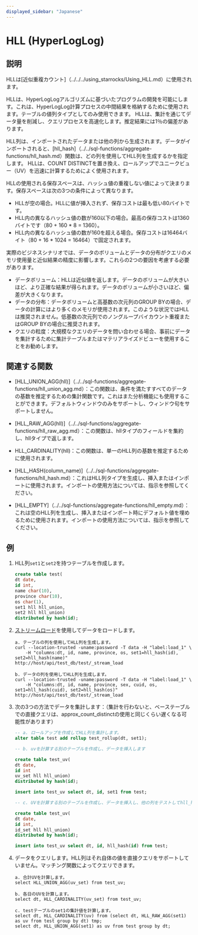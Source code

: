 ```yaml
---
displayed_sidebar: "Japanese" 
---
```


# HLL (HyperLogLog)

## 説明

HLLは[近似重複カウント]（../../../using_starrocks/Using_HLL.md）に使用されます。

HLLは、HyperLogLogアルゴリズムに基づいたプログラムの開発を可能にします。これは、HyperLogLog計算プロセスの中間結果を格納するために使用されます。テーブルの値列タイプとしてのみ使用できます。 HLLは、集計を通じてデータ量を削減し、クエリプロセスを高速化します。推定結果には1％の偏差があります。

HLL列は、インポートされたデータまたは他の列から生成されます。データがインポートされると、[hll_hash]（../../sql-functions/aggregate-functions/hll_hash.md）関数は、どの列を使用してHLL列を生成するかを指定します。 HLLは、COUNT DISTINCTを置き換え、ロールアップでユニークビュー（UV）を迅速に計算するためによく使用されます。

HLLの使用される保存スペースは、ハッシュ値の重複しない値によって決まります。保存スペースは次の3つの条件によって異なります。

- HLLが空の場合。HLLに値が挿入されず、保存コストは最も低い80バイトです。
- HLL内の異なるハッシュ値の数が160以下の場合。最高の保存コストは1360バイトです（80 + 160 * 8 = 1360）。
- HLL内の異なるハッシュ値の数が160を超える場合。保存コストは16464バイト（80 + 16 * 1024 = 16464）で固定されます。

実際のビジネスシナリオでは、データのボリュームとデータの分布がクエリのメモリ使用量と近似結果の精度に影響します。これらの2つの要因を考慮する必要があります。

- データボリューム：HLLは近似値を返します。データのボリュームが大きいほど、より正確な結果が得られます。データのボリュームが小さいほど、偏差が大きくなります。
- データの分布：データボリュームと高基数の次元列のGROUP BYの場合、データの計算にはより多くのメモリが使用されます。このような状況ではHLLは推奨されません。低基数の次元列でのノングループバイカウント重複またはGROUP BYの場合に推奨されます。
- クエリの粒度：大規模なクエリのデータを問い合わせる場合、事前にデータを集計するために集計テーブルまたはマテリアライズドビューを使用することをお勧めします。

## 関連する関数

- [HLL_UNION_AGG(hll)]（../../sql-functions/aggregate-functions/hll_union_agg.md）：この関数は、条件を満たすすべてのデータの基数を推定するための集計関数です。これはまた分析機能にも使用することができます。デフォルトウィンドウのみをサポートし、ウィンドウ句をサポートしません。

- [HLL_RAW_AGG(hll)]（../../sql-functions/aggregate-functions/hll_raw_agg.md）：この関数は、hllタイプのフィールドを集約し、hllタイプで返します。

- HLL_CARDINALITY(hll)：この関数は、単一のHLL列の基数を推定するために使用されます。

- [HLL_HASH(column_name)]（../../sql-functions/aggregate-functions/hll_hash.md）：これはHLL列タイプを生成し、挿入またはインポートに使用されます。インポートの使用方法については、指示を参照してください。

- [HLL_EMPTY]（../../sql-functions/aggregate-functions/hll_empty.md）：これは空のHLL列を生成し、挿入またはインポート時にデフォルト値を埋めるために使用されます。インポートの使用方法については、指示を参照してください。

## 例

1. HLL列`set1`と`set2`を持つテーブルを作成します。

    ```sql
    create table test(
    dt date,
    id int,
    name char(10),
    province char(10),
    os char(1),
    set1 hll hll_union,
    set2 hll hll_union)
    distributed by hash(id);
    ```

2. [ストリームロード](../../../loading/StreamLoad.md)を使用してデータをロードします。

    ```plain text
    a. テーブルの列を使用してHLL列を生成します。
    curl --location-trusted -uname:password -T data -H "label:load_1" \
        -H "columns:dt, id, name, province, os, set1=hll_hash(id), set2=hll_hash(name)"
    http://host/api/test_db/test/_stream_load

    b. データの列を使用してHLL列を生成します。
    curl --location-trusted -uname:password -T data -H "label:load_1" \
        -H "columns:dt, id, name, province, sex, cuid, os, set1=hll_hash(cuid), set2=hll_hash(os)"
    http://host/api/test_db/test/_stream_load
    ```

3. 次の3つの方法でデータを集計します：（集計を行わないと、ベーステーブルでの直接クエリは、approx_count_distinctの使用と同じくらい遅くなる可能性があります）

    ```sql
    -- a. ロールアップを作成してHLL列を集計します。
    alter table test add rollup test_rollup(dt, set1);

    -- b. uvを計算する別のテーブルを作成し、データを挿入します

    create table test_uv(
    dt date,
    id int
    uv_set hll hll_union)
    distributed by hash(id);

    insert into test_uv select dt, id, set1 from test;

    -- c. UVを計算する別のテーブルを作成し、データを挿入し、他の列をテストしてhll_hashを介してHLL列を生成します。

    create table test_uv(
    dt date,
    id int,
    id_set hll hll_union)
    distributed by hash(id);

    insert into test_uv select dt, id, hll_hash(id) from test;
    ```

4. データをクエリします。HLL列はそれ自体の値を直接クエリをサポートしていません。マッチング関数によってクエリできます。

    ```plain text
    a. 合計UVを計算します。
    select HLL_UNION_AGG(uv_set) from test_uv;

    b. 各日のUVを計算します。
    select dt, HLL_CARDINALITY(uv_set) from test_uv;

    c. testテーブルのset1の集計値を計算します。
    select dt, HLL_CARDINALITY(uv) from (select dt, HLL_RAW_AGG(set1) as uv from test group by dt) tmp;
    select dt, HLL_UNION_AGG(set1) as uv from test group by dt;
    ```
